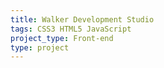 ```yaml
---
title: Walker Development Studio
tags: CSS3 HTML5 JavaScript
project_type: Front-end
type: project
---
```

